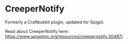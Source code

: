 # CreeperNotify

Formerly a Craftbukkit plugin, updated for Spigot.

Read about CreeperNotify here: https://www.spigotmc.org/resources/creepernotify.30487/
